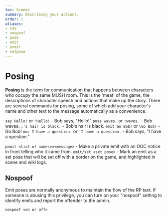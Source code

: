 ```yaml
---
toc: Scenes
summary: Describing your actions.
order: 1
aliases:
- say
- nospoof
- pose
- emit
- pemit
- setpose
---
```

# Posing

**Posing** is the term for communication that happens between characters who occupy the same MUSH room.  This is the 'meat' of the game, the descriptions of character speech and actions that make up the story. There are several commands for posing, some of which add your character's name and other text to the message automatically as a convenience.

`say Hello!` or `"Hello!` - Bob says, "Hello!"
`pose waves.` or `:waves.` - Bob waves.
`;'s hair is black.` - Bob's hair is black.
`emit Go Bob!` or `\Go Bob!` - Go Bob!
`ooc I have a question.` or `'I have a question.` - <OOC> Bob says, "I have a question."

`pemit <list of names>=<message>` - Make a private emit with an OOC notice in front telling who it came from.
`emit/set <set pose>` - Mark an emit as a set pose that will be set off with a border on the game, and highlighted in scene and wiki logs.

## Nospoof

Emit poses are normally anonymous to maintain the flow of the RP text.  If someone is abusing this privilege, you can turn on your "nospoof" setting to identify emits and report the offender to the admin.

`nospoof <on or off>`

